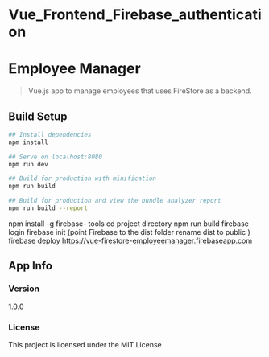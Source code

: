 # Vue_Frontend_Firebase_authentication


# Employee Manager

> Vue.js app to manage employees that uses FireStore as a backend.

## Build Setup

``` bash
## Install dependencies
npm install

## Serve on localhost:8080
npm run dev

## Build for production with minification
npm run build

## Build for production and view the bundle analyzer report
npm run build --report
```

npm install -g firebase- tools
cd project directory
npm run build
firebase login
firebase init (point Firebase to the dist folder rename dist to public )
firebase deploy
https://vue-firestore-employeemanager.firebaseapp.com


## App Info


### Version

1.0.0

### License

This project is licensed under the MIT License

